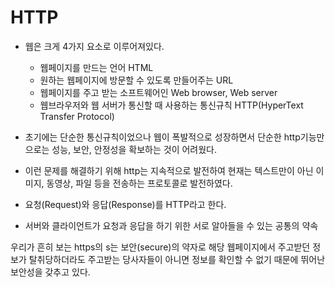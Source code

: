 # HTTP
- 웹은 크게 4가지 요소로 이루어져있다.
  - 웹페이지를 만드는 언어 HTML
  - 원하는 웹페이지에 방문할 수 있도록 만들어주는 URL
  - 웹페이지를 주고 받는 소프트웨어인 Web browser, Web server
  - 웹브라우저와 웹 서버가 통신할 때 사용하는 통신규칙 HTTP(HyperText Transfer Protocol)

- 초기에는 단순한 통신규칙이었으나 웹이 폭발적으로 성장하면서 단순한 http기능만으로는 성능, 보안, 안정성을 확보하는 것이 어려웠다.  
- 이런 문제를 해결하기 위해 http는 지속적으로 발전하여 현재는 텍스트만이 아닌 이미지, 동영상, 파일 등을 전송하는 프로토콜로 발전하였다.

- 요청(Request)와 응답(Response)를 HTTP라고 한다.
- 서버와 클라이언트가 요청과 응답을 하기 위한 서로 알아들을 수 있는 공통의 약속


우리가 흔히 보는 https의 s는 보안(secure)의 약자로 해당 웹페이지에서 주고받던 정보가 탈취당하더라도 주고받는 당사자들이 아니면 정보를 확인할 수 없기 때문에 뛰어난 보안성을 갖추고 있다.